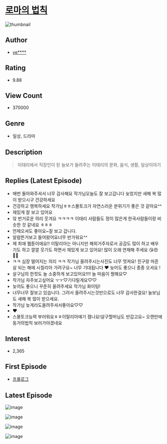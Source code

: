 # [로마의 법칙](https://comic.naver.com/bestChallenge/list?titleId=753355)
![thumbnail](https://image-comic.pstatic.net/user_contents_data/challenge_comic/2020/08/26/230622/thumbnail_434x330522cd331_6e6b_439e_9aea_45c674fc8202_00002342.JPEG)

## Author
- [ve****](https://comic.naver.com/artistTitle?id=230622)

## Rating
- 9.88

## View Count
- 370000

## Genre
- 일상, 드라마

## Description
> 이태리에서 직장인이 된 늘보가 들려주는 이태리의 문화, 음식, 생활, 일상이야기

## Replies (Latest Episode)
- 매번 돌아와주셔서 너무 감사해요 작가님오늘도 잘 보고갑니다 늦었지만 새해 복 많이 받으시구 건강하세요
- 건강하고 행복하세요 작가님ㅎㅎ스몰토크가 자연스러운 분위기가 좋은 것 같아요^^
- 재밌게 잘 보고 있어요
- 앜 번거로운 의리 웃겨요 ㅋㅋㅋㅋ 이태리 사람들도 정이 많은게 한국사람들이랑 비슷한 것 같네요 ㅎㅎㅎ
- 언제오셔도 좋아요~잘 보고 갑니다.
- 알람뜬거보고 들어왔어요너무 반가워요^^
- 제 최애 웹툰이에요!! 이탈리아는 아니지만 해외거주자로서 공감도 많이 하고 배우기도 하고 깔깔 웃기도 하면서 재밌게 보고 있어요! 많이 오래 연재해 주세요 😘😍🫶🏼
- ㅋㅋ 심장 떨어지는 의리 ㅋㅋ 작가님 올려주시는사진도 너무 멋져요! 친구랑 마흔살 되는 해에 시칠리아 가려구요~ 너무 기대됩니다 ❤️ 늦어도 좋으니 종종 오셔요 !
- 살구님의 한컷도 늘 소중하게 보고있어요!!!! 늘 마음이 찡해요♡
- 작가님 자주보고싶어요 ㅜㅜ♡기다릴게요♡♡
- 늦어도 좋으니 꾸준히 올려주세요 작가님 화이팅!
- 너무너무 잘보고 있습니다. 그려서 올려주시는것만으로도 너무 감사한걸요! 늘보님도 새해 복 많이 받으세요.
- 작가님 늦게라도올려주셔서좋아요♡♡
- ❤️
- 스몰토크능력 부러워요ㅎㅎ이탈리아얘기 잼나요!살구할머님도 반갑고요~ 오랜만에 동거의법칙 보러가야겠네요

## Interest
- 2,365

## First Episode
- [프롤로그](https://comic.naver.com/bestChallenge/detail?titleId=753355&no=1)

## Latest Episode
![image](https://image-comic.pstatic.net/user_contents_data/challenge_comic/2023/02/06/230622/upload_7017232078009086521.jpeg)

![image](https://image-comic.pstatic.net/user_contents_data/challenge_comic/2023/02/06/230622/upload_7003716683511718200.jpeg)

![image](https://image-comic.pstatic.net/user_contents_data/challenge_comic/2023/02/06/230622/upload_3832956234624022579.jpeg)

![image](https://image-comic.pstatic.net/user_contents_data/challenge_comic/2023/02/06/230622/upload_3618704089622471013.jpeg)
